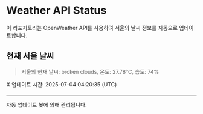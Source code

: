 
# Weather API Status

이 리포지토리는 OpenWeather API를 사용하여 서울의 날씨 정보를 자동으로 업데이트합니다.

## 현재 서울 날씨
> 서울의 현재 날씨: broken clouds, 온도: 27.78°C, 습도: 74%

⏳ 업데이트 시간: 2025-07-04 04:20:35 (UTC)

---
자동 업데이트 봇에 의해 관리됩니다.
